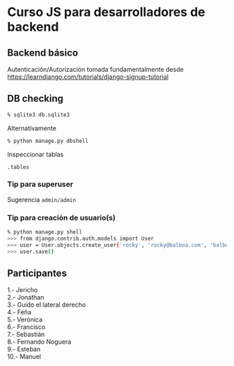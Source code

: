# Curso JS para desarrolladores de backend

## Backend básico

Autenticación/Autorización tomada fundamentalmente 
desde https://learndjango.com/tutorials/django-signup-tutorial

## DB checking
```bash
% sqlite3 db.sqlite3
```
Alternativamente
```bash
% python manage.py dbshell 
```

Inspeccionar tablas
```
.tables
```

### Tip para superuser

Sugerencia `admin/admin`

### Tip para creación de usuario(s)
```bash
% python manage.py shell
>>> from django.contrib.auth.models import User
>>> user = User.objects.create_user('rocky', 'rocky@balboa.com', 'balboa')
>>> user.save()
```

## Participantes
1.- Jericho  
2.- Jonathan  
3.- Guido el lateral derecho  
4.- Feña  
5.- Verónica  
6.- Francisco  
7.- Sebastián  
8.- Fernando Noguera  
9.- Esteban  
10.- Manuel  
